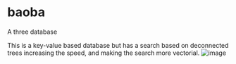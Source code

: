 # baoba
A three database

This is a key-value based database but has a search based on deconnected trees increasing the speed, and making the search more vectorial.
![image](https://github.com/user-attachments/assets/462e92fa-291b-4e84-9b16-a3b8531827d1)

